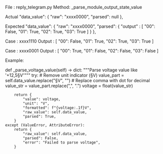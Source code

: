 File : reply_telegram.py
Method: _parse_module_output_state_value

Actual
"data_value": {
  "raw": "xxxx0000",
  "parsed": null
},

Expected
"data_value": {
  "raw": "xxxx0000",
  "parsed": {
    "output" : [
        "00": False,
        "01": True,
        "02": True,
        "03": True
    ]
  }
},

Case : xxxx1110
Output :
[
    "00": False,
    "01": True,
    "02": True,
    "03": True
]

Case : xxxx0001
Output :
[
    "00": True,
    "01": False,
    "02": False,
    "03": False
]

Example:

def _parse_voltage_value(self) -> dict:
    """Parse voltage value like '+12,5§V'"""
    try:
        # Remove unit indicator (§V)
        value_part = self.data_value.replace("§V", "")
        # Replace comma with dot for decimal
        value_str = value_part.replace(",", ".")
        voltage = float(value_str)

        return {
            "value": voltage,
            "unit": "V",
            "formatted": f"{voltage:.1f}V",
            "raw_value": self.data_value,
            "parsed": True,
        }
    except (ValueError, AttributeError):
        return {
            "raw_value": self.data_value,
            "parsed": False,
            "error": "Failed to parse voltage",
        }
